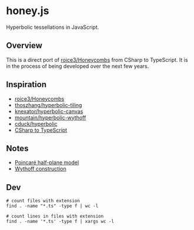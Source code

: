 # honey.js

Hyperbolic tessellations in JavaScript.

## Overview

This is a direct port of
[roice3/Honeycombs](https://github.com/roice3/Honeycombs) from CSharp to
TypeScript. It is in the process of being developed over the next few
years.

## Inspiration

- [roice3/Honeycombs](https://github.com/roice3/Honeycombs)
- [thoszhang/hyperbolic-tiling](https://github.com/thoszhang/hyperbolic-tiling)
- [knexator/hyperbolic-canvas](https://github.com/knexator/hyperbolic-canvas)
- [mountain/hyperbolic-wythoff](https://github.com/mountain/hyperbolic-wythoff)
- [cduck/hyperbolic](https://github.com/cduck/hyperbolic)
- [CSharp to TypeScript](http://www.carlosag.net/tools/codetranslator/)

## Notes

- [Poincaré half-plane model](https://en.wikipedia.org/wiki/Poincar%C3%A9_half-plane_model)
- [Wythoff construction](https://en.wikipedia.org/wiki/Wythoff_construction)

## Dev

```
# count files with extension
find . -name "*.ts" -type f | wc -l

# count lines in files with extension
find . -name '*.ts' -type f | xargs wc -l
```
